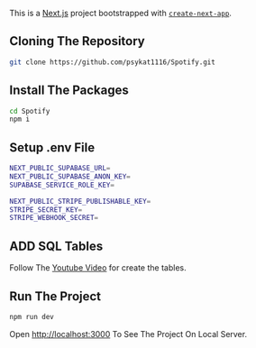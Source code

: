This is a [Next.js](https://nextjs.org/) project bootstrapped with [`create-next-app`](https://github.com/vercel/next.js/tree/canary/packages/create-next-app).

## Cloning The Repository

```bash
git clone https://github.com/psykat1116/Spotify.git
```

## Install The Packages
```bash
cd Spotify
npm i
```

## Setup .env File
```bash
NEXT_PUBLIC_SUPABASE_URL=
NEXT_PUBLIC_SUPABASE_ANON_KEY=
SUPABASE_SERVICE_ROLE_KEY=

NEXT_PUBLIC_STRIPE_PUBLISHABLE_KEY=
STRIPE_SECRET_KEY=
STRIPE_WEBHOOK_SECRET=
```

## ADD SQL Tables
Follow The [Youtube Video](https://www.youtube.com/watch?v=2aeMRB8L) for create the tables.

## Run The Project
```bash
npm run dev
```

Open [http://localhost:3000](http://localhost:3000) To See The Project On Local Server.
